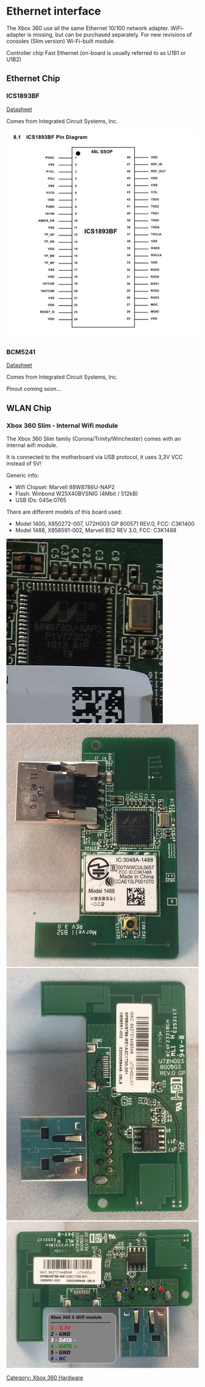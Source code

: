 # Ethernet interface

The Xbox 360 use all the same Ethernet 10/100 network adapter.
WiFi-adapter is missing, but can be purchased separately. For new
revisions of consoles (Slim version) Wi-Fi-built module.

Controller chip Fast Ethernet (on-board is usually referred to as U1B1 or U1B2)

## Ethernet Chip

### ICS1893BF

[Datasheet](https://www.idt.com/document/dst/1893bfbk-datasheet)

Comes from Integrated Circuit Systems, Inc.

![ICS1803BF Pinout](images/ICS1893BF.jpg "ICS1803BF Pinout")


### BCM5241

[Datasheet](https://docs.broadcom.com/docs/12358209)

Comes from Integrated Circuit Systems, Inc.

Pinout coming soon...

## WLAN Chip

### Xbox 360 Slim - Internal Wifi module

The Xbox 360 Slim family (Corona/Trinity/Winchester) comes with an internal wifi module.

It is connected to the motherboard via USB protocol, it uses 3,3V VCC instead of 5V!

Generic info:

- Wifi Chipset: Marvell 88W8786U-NAP2
- Flash: Winbond W25X40BVSNIG (4Mbit / 512kB)
- USB IDs: 045e:0765

There are different models of this board used:

- Model 1400, X850272-007, U72H003 GP 800571 REV.0, FCC: C3K1400
- Model 1488, X858591-002, Marvell B52 REV 3.0, FCC: C3K1488

![Marvell 88W8786U-NAP2](images/88W8786U-NAP2.JPG)
![Module front](images/x360s_wifi_module_front.jpg)
![Module back](images/x360s_wifi_module_back.jpg)
![Module pinout](images/x360s_wifi_module_pinout.jpg)


[Category: Xbox 360 Hardware](../Category_Xbox360_Hardware)
